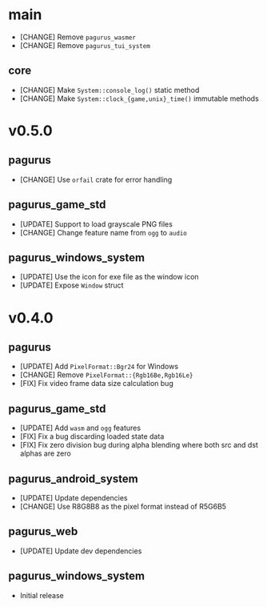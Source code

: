 main
====

- [CHANGE] Remove `pagurus_wasmer`
- [CHANGE] Remove `pagurus_tui_system`

core
----

- [CHANGE] Make `System::console_log()` static method
- [CHANGE] Make `System::clock_{game,unix}_time()` immutable methods

v0.5.0
======

pagurus
-------

- [CHANGE] Use `orfail` crate for error handling

pagurus_game_std
----------------

- [UPDATE] Support to load grayscale PNG files
- [CHANGE] Change feature name from `ogg` to `audio`

pagurus_windows_system
----------------------

- [UPDATE] Use the icon for exe file as the window icon
- [UPDATE] Expose `Window` struct

v0.4.0
======

pagurus
-------

- [UPDATE] Add `PixelFormat::Bgr24` for Windows
- [CHANGE] Remove `PixelFormat::{Rgb16Be,Rgb16Le}`
- [FIX] Fix video frame data size calculation bug

pagurus_game_std
----------------

- [UPDATE] Add `wasm` and `ogg` features
- [FIX] Fix a bug discarding loaded state data
- [FIX] Fix zero division bug during alpha blending where both src and dst alphas are zero

pagurus_android_system
----------------------

- [UPDATE] Update dependencies
- [CHANGE] Use R8G8B8 as the pixel format instead of R5G6B5

pagurus_web
-----------

- [UPDATE] Update dev dependencies

pagurus_windows_system
----------------------

- Initial release

